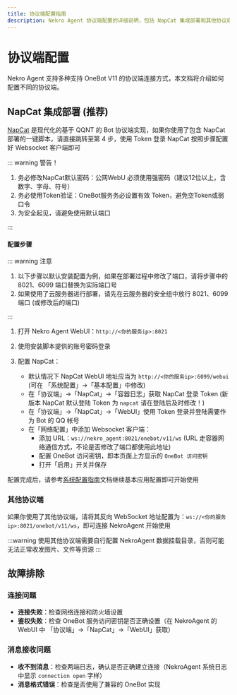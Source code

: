 ```yaml
---
title: 协议端配置指南
description: Nekro Agent 协议端配置的详细说明，包括 NapCat 集成部署和其他协议端的连接方法及故障排除
---
```


# 协议端配置

Nekro Agent 支持多种支持 OneBot V11 的协议端连接方式，本文档将介绍如何配置不同的协议端。

## NapCat 集成部署 (推荐)

[NapCat](https://github.com/NapNeko/NapCatQQ) 是现代化的基于 QQNT 的 Bot 协议端实现，如果你使用了包含 NapCat 部署的一键脚本，请直接跳转至第 4 步，使用 Token 登录 NapCat 按照步骤配置好 Websocket 客户端即可

::: warning 警告！

1. 务必修改NapCat默认密码：公网WebU 必须使用强密码（建议12位以上，含数字、字母、符号）
2. 务必使用Token验证：OneBot服务务必设置有效 Token，避免空Token或弱口令
3. 为安全起见，请避免使用默认端口

:::

#### 配置步骤

::: warning 注意

1. 以下步骤以默认安装配置为例，如果在部署过程中修改了端口，请将步骤中的 8021、6099 端口替换为实际端口号
2. 如果使用了云服务器进行部署，请先在云服务器的安全组中放行 8021、6099 端口 (或修改后的端口)

:::

1. 打开 Nekro Agent WebUI：`http://<你的服务ip>:8021`
2. 使用安装脚本提供的账号密码登录
3. 配置 NapCat：

   - 默认情况下 NapCat WebUI 地址应当为 `http://<你的服务ip>:6099/webui` (可在 「系统配置」→「基本配置」中修改)
   - 在「协议端」→「NapCat」→「容器日志」获取 NapCat 登录 Token (新版本 NapCat 默认登陆 Token 为 `napcat` 请在登陆后及时修改！)
   - 在「协议端」→「NapCat」→「WebUI」使用 Token 登录并登陆需要作为 Bot 的 QQ 帐号
   - 在「网络配置」中添加 Websocket 客户端：
     - 添加 URL：`ws://nekro_agent:8021/onebot/v11/ws` (URL 走容器网络通信方式，不论是否修改了端口都使用此地址)
     - 配置 OneBot 访问密钥，即本页面上方显示的 `OneBot 访问密钥`
     - 打开「启用」开关并保存

配置完成后，请参考[系统配置指南](/docs/02_quick_start/config/system.html)文档继续基本应用配置即可开始使用

### 其他协议端

如果你使用了其他协议端，请将其反向 WebSocket 地址配置为：`ws://<你的服务ip>:8021/onebot/v11/ws`，即可连接 NekroAgent 开始使用

:::warning
使用其他协议端需要自行配置 NekroAgent 数据挂载目录，否则可能无法正常收发图片、文件等资源
:::

## 故障排除

### 连接问题

- **连接失败**：检查网络连接和防火墙设置
- **鉴权失败**：检查 OneBot 服务访问密钥是否正确设置（在 NekroAgent 的 WebUI 中 「协议端」→「NapCat」→「WebUI」获取）

### 消息接收问题

- **收不到消息**：检查两端日志，确认是否正确建立连接（NekroAgent 系统日志中显示 `connection open` 字样）
- **消息格式错误**：检查是否使用了兼容的 OneBot 实现
